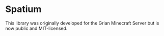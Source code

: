 # Spatium

This library was originally developed for the Grian Minecraft Server but is now public and MIT-licensed.
